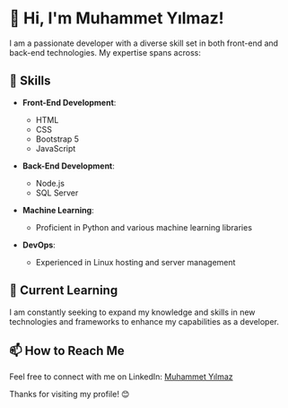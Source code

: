 # 👋 Hi, I'm Muhammet Yılmaz!

I am a passionate developer with a diverse skill set in both front-end and back-end technologies. My expertise spans across:

## 🚀 Skills
- **Front-End Development**: 
  - HTML
  - CSS
  - Bootstrap 5
  - JavaScript

- **Back-End Development**: 
  - Node.js
  - SQL Server

- **Machine Learning**: 
  - Proficient in Python and various machine learning libraries

- **DevOps**:
  - Experienced in Linux hosting and server management

## 🌱 Current Learning
I am constantly seeking to expand my knowledge and skills in new technologies and frameworks to enhance my capabilities as a developer.

## 📫 How to Reach Me
Feel free to connect with me on LinkedIn: [Muhammet Yılmaz](https://www.linkedin.com/in/muhammet-yilmaz-anka)

Thanks for visiting my profile! 😊
